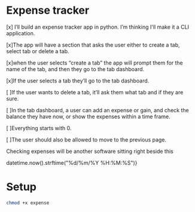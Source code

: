 # Expense tracker

[x] I’ll build an expense tracker app in python. I’m thinking I'll make it a CLI application.

[x]The app will have a section that asks the user either to create a tab, select tab or delete a tab.

[x]when the user selects “create a tab” the app will prompt them for the name of the tab, and then they go to the tab dashboard.

[x]If the user selects a tab they’ll go to the tab dashboard.

[ ]If the user wants to delete a tab, it’ll ask them what tab and if they are sure.

[ ]In the tab dashboard, a user can add an expense or gain, and check the balance they have now, or show the expenses within a time frame.

[ ]Everything starts with 0.

[ ]The user should also be allowed to move to the previous page.

Checking expenses will be another software sitting right beside this

datetime.now().strftime("%d/%m/%Y %H:%M:%S")}

# Setup

```bash
chmod +x expense
```
